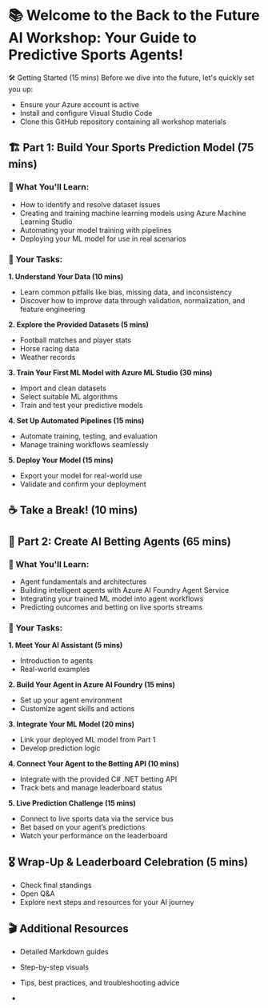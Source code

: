 # 📚 Welcome to the Back to the Future AI Workshop: Your Guide to Predictive Sports Agents!

🛠 Getting Started (15 mins)
Before we dive into the future, let's quickly set you up:
- Ensure your Azure account is active
- Install and configure Visual Studio Code
- Clone this GitHub repository containing all workshop materials

## 🏗 Part 1: Build Your Sports Prediction Model (75 mins)

### 🎯 What You'll Learn:
- How to identify and resolve dataset issues
- Creating and training machine learning models using Azure Machine Learning Studio
- Automating your model training with pipelines
- Deploying your ML model for use in real scenarios

### 📝 Your Tasks:
**1. Understand Your Data (10 mins)**  
  - Learn common pitfalls like bias, missing data, and inconsistency  
  - Discover how to improve data through validation, normalization, and feature engineering  
    
**2. Explore the Provided Datasets (5 mins)**  
  - Football matches and player stats  
  - Horse racing data  
  - Weather records  
    
**3. Train Your First ML Model with Azure ML Studio (30 mins)**  
  - Import and clean datasets  
  - Select suitable ML algorithms  
  - Train and test your predictive models

**4. Set Up Automated Pipelines (15 mins)**  
  - Automate training, testing, and evaluation  
  - Manage training workflows seamlessly
    
**5. Deploy Your Model (15 mins)**  
  - Export your model for real-world use  
  - Validate and confirm your deployment  

## ☕️ Take a Break! (10 mins)

## 🤖 Part 2: Create AI Betting Agents (65 mins)

### 🎯 What You'll Learn:
- Agent fundamentals and architectures
- Building intelligent agents with Azure AI Foundry Agent Service
- Integrating your trained ML model into agent workflows
- Predicting outcomes and betting on live sports streams  

### 📝 Your Tasks:  
**1. Meet Your AI Assistant (5 mins)**
  - Introduction to agents
  - Real-world examples
    
**2. Build Your Agent in Azure AI Foundry (15 mins)**
  - Set up your agent environment
  - Customize agent skills and actions
    
**3. Integrate Your ML Model (20 mins)**  
  - Link your deployed ML model from Part 1
  - Develop prediction logic
    
**4. Connect Your Agent to the Betting API (10 mins)**
  - Integrate with the provided C# .NET betting API
  - Track bets and manage leaderboard status  

**5. Live Prediction Challenge (15 mins)**
  - Connect to live sports data via the service bus  
  - Bet based on your agent’s predictions
  - Watch your performance on the leaderboard  

## 🎖 Wrap-Up & Leaderboard Celebration (5 mins)
- Check final standings  
- Open Q&A  
- Explore next steps and resources for your AI journey  

## 🎬 Additional Resources
- Detailed Markdown guides
- Step-by-step visuals
- Tips, best practices, and troubleshooting advice

- 
